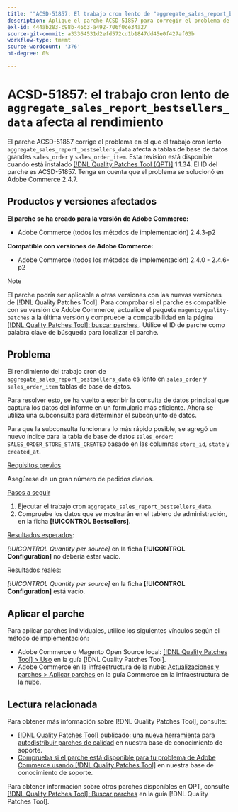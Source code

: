 ```yaml
---
title: '"ACSD-51857: El trabajo cron lento de "aggregate_sales_report_bestsellers_data" afecta al rendimiento"'
description: Aplique el parche ACSD-51857 para corregir el problema de Adobe Commerce en el que el trabajo cron lento &grave;aggregate_sales_report_bestsellers_data&grave; afecta a grandes tablas de base de datos "sales_order" y "sales_order_item".
exl-id: 444ab283-c98b-46b3-a492-706f0ce34a27
source-git-commit: a33364531d2efd572cd1b1847dd45e0f427af03b
workflow-type: tm+mt
source-wordcount: '376'
ht-degree: 0%

---
```


# ACSD-51857: el trabajo cron lento de `aggregate_sales_report_bestsellers_data` afecta al rendimiento

El parche ACSD-51857 corrige el problema en el que el trabajo cron lento `aggregate_sales_report_bestsellers_data` afecta a tablas de base de datos grandes `sales_order` y `sales_order_item`. Esta revisión está disponible cuando está instalado [[!DNL Quality Patches Tool (QPT)]](/help/announcements/adobe-commerce-announcements/magento-quality-patches-released-new-tool-to-self-serve-quality-patches.md) 1.1.34. El ID del parche es ACSD-51857. Tenga en cuenta que el problema se solucionó en Adobe Commerce 2.4.7.

## Productos y versiones afectados

**El parche se ha creado para la versión de Adobe Commerce:**

* Adobe Commerce (todos los métodos de implementación) 2.4.3-p2

**Compatible con versiones de Adobe Commerce:**

* Adobe Commerce (todos los métodos de implementación) 2.4.0 - 2.4.6-p2

>[!NOTE]
>
>El parche podría ser aplicable a otras versiones con las nuevas versiones de [!DNL Quality Patches Tool]. Para comprobar si el parche es compatible con su versión de Adobe Commerce, actualice el paquete `magento/quality-patches` a la última versión y compruebe la compatibilidad en la página [[!DNL Quality Patches Tool]: buscar parches ](https://experienceleague.adobe.com/tools/commerce-quality-patches/index.html?lang=es). Utilice el ID de parche como palabra clave de búsqueda para localizar el parche.

## Problema

El rendimiento del trabajo cron de `aggregate_sales_report_bestsellers_data` es lento en `sales_order` y `sales_order_item` tablas de base de datos.

Para resolver esto, se ha vuelto a escribir la consulta de datos principal que captura los datos del informe en un formulario más eficiente. Ahora se utiliza una subconsulta para determinar el subconjunto de datos.

Para que la subconsulta funcionara lo más rápido posible, se agregó un nuevo índice para la tabla de base de datos `sales_order`: `SALES_ORDER_STORE_STATE_CREATED` basado en las columnas `store_id`, `state` y `created_at`.

<u>Requisitos previos</u>

Asegúrese de un gran número de pedidos diarios.

<u>Pasos a seguir</u>

1. Ejecutar el trabajo cron `aggregate_sales_report_bestsellers_data`.
1. Compruebe los datos que se mostrarán en el tablero de administración, en la ficha **[!UICONTROL Bestsellers]**.

<u>Resultados esperados</u>:

*[!UICONTROL Quantity per source]* en la ficha **[!UICONTROL Configuration]** no debería estar vacío.

<u>Resultados reales</u>:

*[!UICONTROL Quantity per source]* en la ficha **[!UICONTROL Configuration]** está vacío.

## Aplicar el parche

Para aplicar parches individuales, utilice los siguientes vínculos según el método de implementación:

* Adobe Commerce o Magento Open Source local: [[!DNL Quality Patches Tool] > Uso](https://experienceleague.adobe.com/docs/commerce-operations/tools/quality-patches-tool/usage.html?lang=es) en la guía [!DNL Quality Patches Tool].
* Adobe Commerce en la infraestructura de la nube: [Actualizaciones y parches > Aplicar parches](https://experienceleague.adobe.com/docs/commerce-cloud-service/user-guide/develop/upgrade/apply-patches.html?lang=es) en la guía Commerce en la infraestructura de la nube.

## Lectura relacionada

Para obtener más información sobre [!DNL Quality Patches Tool], consulte:

* [[!DNL Quality Patches Tool] publicado: una nueva herramienta para autodistribuir parches de calidad](/help/announcements/adobe-commerce-announcements/magento-quality-patches-released-new-tool-to-self-serve-quality-patches.md) en nuestra base de conocimiento de soporte.
* [Comprueba si el parche está disponible para tu problema de Adobe Commerce usando [!DNL Quality Patches Tool]](/help/support-tools/patches-available-in-qpt-tool/check-patch-for-magento-issue-with-magento-quality-patches.md) en nuestra base de conocimiento de soporte.

Para obtener información sobre otros parches disponibles en QPT, consulte [[!DNL Quality Patches Tool]: Buscar parches](https://experienceleague.adobe.com/tools/commerce-quality-patches/index.html?lang=es) en la guía [!DNL Quality Patches Tool].
